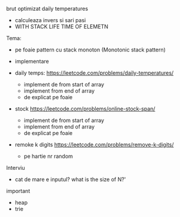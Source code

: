 brut optimizat daily temperatures
- calculeaza invers si sari pasi
- WITH STACK LIFE TIME OF ELEMETN

Tema:
- pe foaie pattern cu stack monoton (Monotonic stack pattern)
- implementare

- daily temps: https://leetcode.com/problems/daily-temperatures/
    - implement de from start of array
    - implement from end of array
    - de explicat pe foaie
- stock  https://leetcode.com/problems/online-stock-span/
    - implement de from start of array
    - implement from end of array
    - de explicat pe foaie

 - remoke k digits https://leetcode.com/problems/remove-k-digits/
    - pe hartie nr random

Interviu
- cat de mare e inputul? what is the size of N?'

important
- heap
- trie